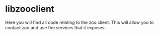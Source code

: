 # libzooclient

Here you will find all code relating to the zoo client. This will allow you to contact zoo and use the services that it exposes.




